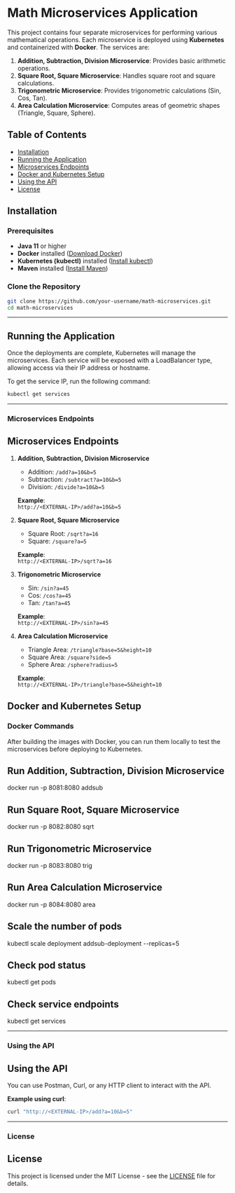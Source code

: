# Math Microservices Application

This project contains four separate microservices for performing various mathematical operations. Each microservice is deployed using **Kubernetes** and containerized with **Docker**. The services are:

1. **Addition, Subtraction, Division Microservice**: Provides basic arithmetic operations.
2. **Square Root, Square Microservice**: Handles square root and square calculations.
3. **Trigonometric Microservice**: Provides trigonometric calculations (Sin, Cos, Tan).
4. **Area Calculation Microservice**: Computes areas of geometric shapes (Triangle, Square, Sphere).

## Table of Contents
- [Installation](#installation)
- [Running the Application](#running-the-application)
- [Microservices Endpoints](#microservices-endpoints)
- [Docker and Kubernetes Setup](#docker-and-kubernetes-setup)
- [Using the API](#using-the-api)
- [License](#license)

## Installation

### Prerequisites
- **Java 11** or higher
- **Docker** installed ([Download Docker](https://docs.docker.com/get-docker/))
- **Kubernetes (kubectl)** installed ([Install kubectl](https://kubernetes.io/docs/tasks/tools/))
- **Maven** installed ([Install Maven](https://maven.apache.org/install.html))

### Clone the Repository
```bash
git clone https://github.com/your-username/math-microservices.git
cd math-microservices

```
---



## Running the Application

Once the deployments are complete, Kubernetes will manage the microservices. Each service will be exposed with a LoadBalancer type, allowing access via their IP address or hostname.

To get the service IP, run the following command:

```bash
kubectl get services

```


---

### **Microservices Endpoints**

## Microservices Endpoints

1. **Addition, Subtraction, Division Microservice**

   - Addition: `/add?a=10&b=5`
   - Subtraction: `/subtract?a=10&b=5`
   - Division: `/divide?a=10&b=5`

   **Example**:  
   `http://<EXTERNAL-IP>/add?a=10&b=5`

2. **Square Root, Square Microservice**

   - Square Root: `/sqrt?a=16`
   - Square: `/square?a=5`

   **Example**:  
   `http://<EXTERNAL-IP>/sqrt?a=16`

3. **Trigonometric Microservice**

   - Sin: `/sin?a=45`
   - Cos: `/cos?a=45`
   - Tan: `/tan?a=45`

   **Example**:  
   `http://<EXTERNAL-IP>/sin?a=45`

4. **Area Calculation Microservice**

   - Triangle Area: `/triangle?base=5&height=10`
   - Square Area: `/square?side=5`
   - Sphere Area: `/sphere?radius=5`

   **Example**:  
   `http://<EXTERNAL-IP>/triangle?base=5&height=10`



## Docker and Kubernetes Setup

### Docker Commands

After building the images with Docker, you can run them locally to test the microservices before deploying to Kubernetes.

## Run Addition, Subtraction, Division Microservice
docker run -p 8081:8080 addsub

## Run Square Root, Square Microservice
docker run -p 8082:8080 sqrt

## Run Trigonometric Microservice
docker run -p 8083:8080 trig

## Run Area Calculation Microservice
docker run -p 8084:8080 area



## Scale the number of pods
kubectl scale deployment addsub-deployment --replicas=5

## Check pod status
kubectl get pods

## Check service endpoints
kubectl get services

---

### **Using the API**

## Using the API

You can use Postman, Curl, or any HTTP client to interact with the API.

**Example using curl**:
```bash
curl "http://<EXTERNAL-IP>/add?a=10&b=5"
```

---

### **License**

## License

This project is licensed under the MIT License - see the [LICENSE](LICENSE) file for details.





